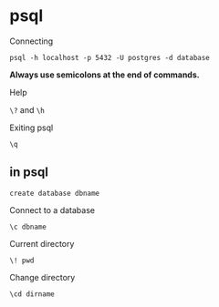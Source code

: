 # psql

Connecting

`psql -h localhost -p 5432 -U postgres -d database`

**Always use semicolons at the end of commands.**

Help

`\?` and `\h`

Exiting psql

`\q`


## in psql

`create database dbname`

Connect to a database

`\c dbname`

Current directory

`\! pwd`

Change directory

`\cd dirname`
